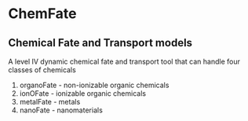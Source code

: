 # ChemFate
## Chemical Fate and Transport models
A level IV dynamic chemical fate and transport tool that can handle four classes of chemicals
  1) organoFate - non-ionizable organic chemicals
  2) ionOFate - ionizable organic chemicals
  3) metalFate - metals
  4) nanoFate - nanomaterials
